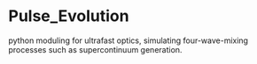 # Pulse_Evolution
python moduling for ultrafast optics,  simulating four-wave-mixing processes such as supercontinuum generation.

